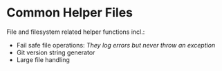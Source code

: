 # Common Helper Files

File and filesystem related helper functions incl.:

* Fail safe file operations: *They log errors but never throw an exception*
* Git version string generator
* Large file handling

